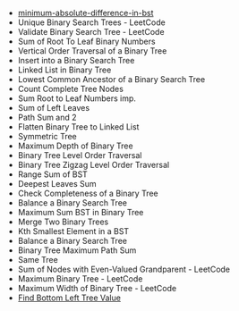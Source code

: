 - [minimum-absolute-difference-in-bst](https://leetcode.com/problems/minimum-absolute-difference-in-bst/)
- Unique Binary Search Trees - LeetCode
- Validate Binary Search Tree - LeetCode
- Sum of Root To Leaf Binary Numbers
- Vertical Order Traversal of a Binary Tree
- Insert into a Binary Search Tree
- Linked List in Binary Tree
- Lowest Common Ancestor of a Binary Search Tree
- Count Complete Tree Nodes
- Sum Root to Leaf Numbers imp.
- Sum of Left Leaves
- Path Sum and 2
- Flatten Binary Tree to Linked List
- Symmetric Tree
- Maximum Depth of Binary Tree
- Binary Tree Level Order Traversal
- Binary Tree Zigzag Level Order Traversal
- Range Sum of BST
- Deepest Leaves Sum
- Check Completeness of a Binary Tree
- Balance a Binary Search Tree
- Maximum Sum BST in Binary Tree
- Merge Two Binary Trees
- Kth Smallest Element in a BST
- Balance a Binary Search Tree
- Binary Tree Maximum Path Sum
- Same Tree
- Sum of Nodes with Even-Valued Grandparent - LeetCode
- Maximum Binary Tree - LeetCode
- Maximum Width of Binary Tree - LeetCode
- [Find Bottom Left Tree Value](https://leetcode.com/problems/find-bottom-left-tree-value/)
